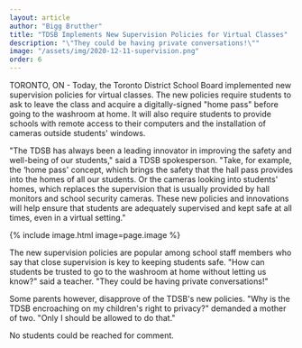 ```yaml
---
layout: article
author: "Bigg Brutther"
title: "TDSB Implements New Supervision Policies for Virtual Classes"
description: "\"They could be having private conversations!\""
image: "/assets/img/2020-12-11-supervision.png"
order: 6
---
```


TORONTO, ON - Today, the Toronto District School Board implemented new supervision policies for virtual classes. The new policies require students to ask to leave the class and acquire a digitally-signed "home pass" before going to the washroom at home. It will also require students to provide schools with remote access to their computers and the installation of cameras outside students' windows. 

"The TDSB has always been a leading innovator in improving the safety and well-being of our students," said a TDSB spokesperson. "Take, for example, the ‘home pass' concept, which brings the safety that the hall pass provides into the homes of all our students. Or the cameras looking into students' homes, which replaces the supervision that is usually provided by hall monitors and school security cameras. These new policies and innovations will help ensure that students are adequately supervised and kept safe at all times, even in a virtual setting."

{% include image.html image=page.image %}

The new supervision policies are popular among school staff members who say that close supervision is key to keeping students safe. "How can students be trusted to go to the washroom at home without letting us know?" said a teacher. "They could be having private conversations!"

Some parents however, disapprove of the TDSB's new policies. "Why is the TDSB encroaching on my children's right to privacy?" demanded a mother of two. "Only I should be allowed to do that."

No students could be reached for comment.
